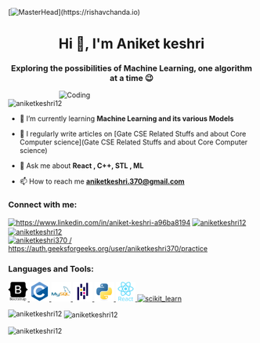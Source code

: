 [![MasterHead](https://1.bp.blogspot.com/-7A4WynwLsM...)](https://rishavchanda.io)
<h1 align="center">Hi 👋, I'm Aniket keshri</h1>
<h3 align="center">Exploring the possibilities of Machine Learning, one algorithm at a time 😉</h3>
<img align="right" alt="Coding" width="400" src="https://camo.githubusercontent.com/cae12fddd9d6982901d82580bdf321d81fb299141098ca1c2d4891870827bf17/68747470733a2f2f6d69726f2e6d656469756d2e636f6d2f6d61782f313336302f302a37513379765349765f7430696f4a2d5a2e676966"?

<p align="left"> <img src="https://komarev.com/ghpvc/?username=aniketkeshri12&label=Profile%20views&color=0e75b6&style=flat" alt="aniketkeshri12" /> </p>

- 🌱 I’m currently learning **Machine Learning and its various Models**

- 📝 I regularly write articles on [Gate CSE Related Stuffs and about Core Computer science](Gate CSE Related Stuffs and about Core Computer science)

- 💬 Ask me about **React , C++, STL , ML**

- 📫 How to reach me **aniketkeshri.370@gmail.com**

<h3 align="left">Connect with me:</h3>
<p align="left">
<a href="https://linkedin.com/in/https://www.linkedin.com/in/aniket-keshri-a96ba8194" target="blank"><img align="center" src="https://raw.githubusercontent.com/rahuldkjain/github-profile-readme-generator/master/src/images/icons/Social/linked-in-alt.svg" alt="https://www.linkedin.com/in/aniket-keshri-a96ba8194" height="30" width="40" /></a>
<a href="https://instagram.com/aniketkeshri12" target="blank"><img align="center" src="https://raw.githubusercontent.com/rahuldkjain/github-profile-readme-generator/master/src/images/icons/Social/instagram.svg" alt="aniketkeshri12" height="30" width="40" /></a>
<a href="https://www.leetcode.com/aniketkeshri12" target="blank"><img align="center" src="https://raw.githubusercontent.com/rahuldkjain/github-profile-readme-generator/master/src/images/icons/Social/leet-code.svg" alt="aniketkeshri12" height="30" width="40" /></a>
<a href="https://auth.geeksforgeeks.org/user/aniketkeshri370 / https://auth.geeksforgeeks.org/user/aniketkeshri370/practice" target="blank"><img align="center" src="https://raw.githubusercontent.com/rahuldkjain/github-profile-readme-generator/master/src/images/icons/Social/geeks-for-geeks.svg" alt="aniketkeshri370 / https://auth.geeksforgeeks.org/user/aniketkeshri370/practice" height="30" width="40" /></a>
</p>

<h3 align="left">Languages and Tools:</h3>
<p align="left"> <a href="https://getbootstrap.com" target="_blank" rel="noreferrer"> <img src="https://raw.githubusercontent.com/devicons/devicon/master/icons/bootstrap/bootstrap-plain-wordmark.svg" alt="bootstrap" width="40" height="40"/> </a> <a href="https://www.cprogramming.com/" target="_blank" rel="noreferrer"> <img src="https://raw.githubusercontent.com/devicons/devicon/master/icons/c/c-original.svg" alt="c" width="40" height="40"/> </a> <a href="https://www.mysql.com/" target="_blank" rel="noreferrer"> <img src="https://raw.githubusercontent.com/devicons/devicon/master/icons/mysql/mysql-original-wordmark.svg" alt="mysql" width="40" height="40"/> </a> <a href="https://pandas.pydata.org/" target="_blank" rel="noreferrer"> <img src="https://raw.githubusercontent.com/devicons/devicon/2ae2a900d2f041da66e950e4d48052658d850630/icons/pandas/pandas-original.svg" alt="pandas" width="40" height="40"/> </a> <a href="https://www.python.org" target="_blank" rel="noreferrer"> <img src="https://raw.githubusercontent.com/devicons/devicon/master/icons/python/python-original.svg" alt="python" width="40" height="40"/> </a> <a href="https://reactjs.org/" target="_blank" rel="noreferrer"> <img src="https://raw.githubusercontent.com/devicons/devicon/master/icons/react/react-original-wordmark.svg" alt="react" width="40" height="40"/> </a> <a href="https://scikit-learn.org/" target="_blank" rel="noreferrer"> <img src="https://upload.wikimedia.org/wikipedia/commons/0/05/Scikit_learn_logo_small.svg" alt="scikit_learn" width="40" height="40"/> </a> </p>

<p><img align="left" src="https://github-readme-stats.vercel.app/api/top-langs?username=aniketkeshri12&show_icons=true&locale=en&layout=compact" alt="aniketkeshri12" /></p>

<p>&nbsp;<img align="center" src="https://github-readme-stats.vercel.app/api?username=aniketkeshri12&show_icons=true&locale=en" alt="aniketkeshri12" /></p>

<p><img align="center" src="https://github-readme-streak-stats.herokuapp.com/?user=aniketkeshri12&" alt="aniketkeshri12" /></p>
